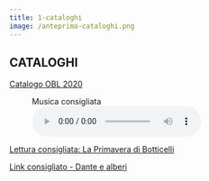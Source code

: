 ```yaml
---
title: 1-cataloghi
image: /anteprima-cataloghi.png
---
```

## CATALOGHI

[Catalogo OBL 2020](/catal-agg-giugno-2020-full.pdf)

<figure>
<figcaption>Musica consigliata</figcaption>
<audio metadata controls src="/ventotene.mp3">
Your browser does not support the <code>audio</code> element</audio>
</figure>

[Lettura consigliata: La Primavera di Botticelli](https://www.guidaturistica-michelebusillo.com/it/dettagli-di-primavera/)

[Link consigliato - Dante e alberi](/dante-e-alberi.pdf "Alberi e Dante")